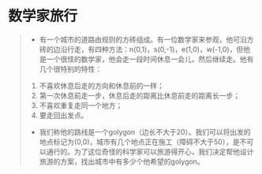 数学家旅行
===

> *   有一个城市的道路由规则的方砖组成。有一位数学家来参观，他可沿方砖的边沿行走，有四种方法：n(0,1)，s(0,-1)，e(1,0)，w(-1,0)，但他是一个很怪的数学家，他会走一段时间休息一会儿，然后继续走。他有几个很特别的特性：
> 1.  不喜欢休息后走的方向和休息前的一样；
> 1.  第一次休息前走一步，休息后走的距离比休息前走的距离长一步；
> 1.  不喜欢重复走同一个地方；
> 1.  要走回出发点。
> *   我们称他的路线是一个golygon（边长不大于20）。我们可以将出发的地点标记为(0,0)，城市有几个地点正在施工（障碍不大于50），是不可以通行的。为了这位奇怪的科学家可以旅游得开心，我们决定帮他设计旅游的方案，找出城市中有多少个他希望的golygon。